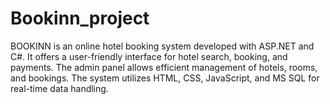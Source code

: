 # Bookinn_project
BOOKINN is an online hotel booking system developed with ASP.NET and C#. It offers a user-friendly interface for hotel search, booking, and payments. The admin panel allows efficient management of hotels, rooms, and bookings. The system utilizes HTML, CSS, JavaScript, and MS SQL for real-time data handling.
